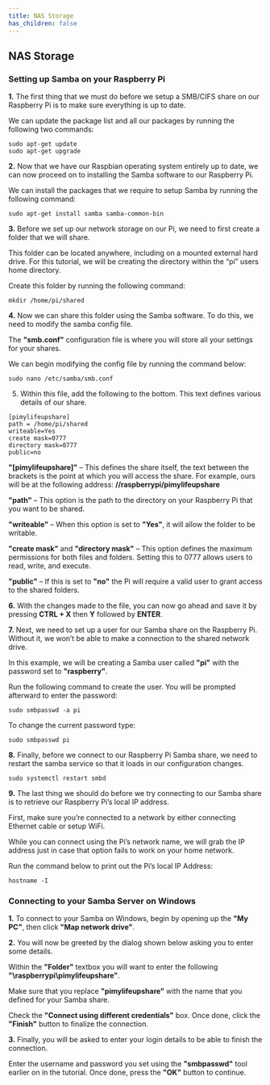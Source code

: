 ```yaml
---
title: NAS Storage
has_children: false
---
```


## NAS Storage

### Setting up Samba on your Raspberry Pi
**1.** The first thing that we must do before we setup a SMB/CIFS share on our Raspberry Pi is to make sure everything is up to date.

We can update the package list and all our packages by running the following two commands:
```
sudo apt-get update
sudo apt-get upgrade
```

**2.** Now that we have our Raspbian operating system entirely up to date, we can now proceed on to installing the Samba software to our Raspberry Pi.

We can install the packages that we require to setup Samba by running the following command:

`sudo apt-get install samba samba-common-bin`

**3.** Before we set up our network storage on our Pi, we need to first create a folder that we will share.

This folder can be located anywhere, including on a mounted external hard drive. For this tutorial, we will be creating the directory within the “pi” users home directory.

Create this folder by running the following command:

`mkdir /home/pi/shared`

**4.** Now we can share this folder using the Samba software. To do this, we need to modify the samba config file.

The **"smb.conf"** configuration file is where you will store all your settings for your shares.

We can begin modifying the config file by running the command below:

`sudo nano /etc/samba/smb.conf`

5. Within this file, add the following to the bottom. This text defines various details of our share.

```
[pimylifeupshare]
path = /home/pi/shared
writeable=Yes
create mask=0777
directory mask=0777
public=no
```

**"[pimylifeupshare]"** – This defines the share itself, the text between the brackets is the point at which you will access the share. For example, ours will be at the following address: **//raspberrypi/pimylifeupshare**

**"path"** – This option is the path to the directory on your Raspberry Pi that you want to be shared.

**"writeable"** – When this option is set to **"Yes"**, it will allow the folder to be writable.

**"create mask"** and **"directory mask"** – This option defines the maximum permissions for both files and folders. Setting this to 0777 allows users to read, write, and execute.

**"public"** – If this is set to **"no"** the Pi will require a valid user to grant access to the shared folders.

**6.** With the changes made to the file, you can now go ahead and save it by pressing **CTRL + X** then **Y** followed by **ENTER**.

**7.** Next, we need to set up a user for our Samba share on the Raspberry Pi. Without it, we won’t be able to make a connection to the shared network drive.

In this example, we will be creating a Samba user called **"pi"** with the password set to **"raspberry"**.

Run the following command to create the user. You will be prompted afterward to enter the password:

`sudo smbpasswd -a pi`

To change the current password type:

`sudo smbpasswd pi`

**8.** Finally, before we connect to our Raspberry Pi Samba share, we need to restart the samba service so that it loads in our configuration changes.

`sudo systemctl restart smbd`

**9.** The last thing we should do before we try connecting to our Samba share is to retrieve our Raspberry Pi’s local IP address.

First, make sure you’re connected to a network by either connecting Ethernet cable or setup WiFi.

While you can connect using the Pi’s network name, we will grab the IP address just in case that option fails to work on your home network.

Run the command below to print out the Pi’s local IP Address:

`hostname -I`

### Connecting to your Samba Server on Windows
**1.** To connect to your Samba on Windows, begin by opening up the **"My PC"**, then click **"Map network drive"**.

**2.** You will now be greeted by the dialog shown below asking you to enter some details.

Within the **"Folder"** textbox you will want to enter the following **"\\raspberrypi\pimylifeupshare"**.

Make sure that you replace **"pimylifeupshare"** with the name that you defined for your Samba share.

Check the **"Connect using different credentials"** box. Once done, click the **"Finish"** button to finalize the connection.

**3.** Finally, you will be asked to enter your login details to be able to finish the connection.

Enter the username and password you set using the **"smbpasswd"** tool earlier on in the tutorial. Once done, press the **"OK"** button to continue.